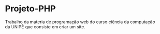 # Projeto-PHP

Trabalho da materia de programação web do curso ciência da computação da UNIPÊ que consiste em criar um site.
